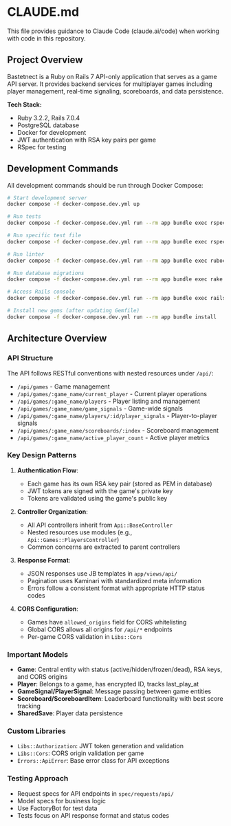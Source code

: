# CLAUDE.md

This file provides guidance to Claude Code (claude.ai/code) when working with code in this repository.

## Project Overview

Bastetnect is a Ruby on Rails 7 API-only application that serves as a game API server. It provides backend services for multiplayer games including player management, real-time signaling, scoreboards, and data persistence.

**Tech Stack:**
- Ruby 3.2.2, Rails 7.0.4
- PostgreSQL database
- Docker for development
- JWT authentication with RSA key pairs per game
- RSpec for testing

## Development Commands

All development commands should be run through Docker Compose:

```bash
# Start development server
docker compose -f docker-compose.dev.yml up

# Run tests
docker compose -f docker-compose.dev.yml run --rm app bundle exec rspec

# Run specific test file
docker compose -f docker-compose.dev.yml run --rm app bundle exec rspec spec/path/to/spec.rb

# Run linter
docker compose -f docker-compose.dev.yml run --rm app bundle exec rubocop

# Run database migrations
docker compose -f docker-compose.dev.yml run --rm app bundle exec rake db:migrate

# Access Rails console
docker compose -f docker-compose.dev.yml run --rm app bundle exec rails c

# Install new gems (after updating Gemfile)
docker compose -f docker-compose.dev.yml run --rm app bundle install
```

## Architecture Overview

### API Structure
The API follows RESTful conventions with nested resources under `/api/`:

- `/api/games` - Game management
- `/api/games/:game_name/current_player` - Current player operations
- `/api/games/:game_name/players` - Player listing and management
- `/api/games/:game_name/game_signals` - Game-wide signals
- `/api/games/:game_name/players/:id/player_signals` - Player-to-player signals
- `/api/games/:game_name/scoreboards/:index` - Scoreboard management
- `/api/games/:game_name/active_player_count` - Active player metrics

### Key Design Patterns

1. **Authentication Flow**:
   - Each game has its own RSA key pair (stored as PEM in database)
   - JWT tokens are signed with the game's private key
   - Tokens are validated using the game's public key

2. **Controller Organization**:
   - All API controllers inherit from `Api::BaseController`
   - Nested resources use modules (e.g., `Api::Games::PlayersController`)
   - Common concerns are extracted to parent controllers

3. **Response Format**:
   - JSON responses use JB templates in `app/views/api/`
   - Pagination uses Kaminari with standardized meta information
   - Errors follow a consistent format with appropriate HTTP status codes

4. **CORS Configuration**:
   - Games have `allowed_origins` field for CORS whitelisting
   - Global CORS allows all origins for `/api/*` endpoints
   - Per-game CORS validation in `Libs::Cors`

### Important Models

- **Game**: Central entity with status (active/hidden/frozen/dead), RSA keys, and CORS origins
- **Player**: Belongs to a game, has encrypted ID, tracks last_play_at
- **GameSignal/PlayerSignal**: Message passing between game entities
- **Scoreboard/ScoreboardItem**: Leaderboard functionality with best score tracking
- **SharedSave**: Player data persistence

### Custom Libraries

- `Libs::Authorization`: JWT token generation and validation
- `Libs::Cors`: CORS origin validation per game
- `Errors::ApiError`: Base error class for API exceptions

### Testing Approach

- Request specs for API endpoints in `spec/requests/api/`
- Model specs for business logic
- Use FactoryBot for test data
- Tests focus on API response format and status codes